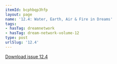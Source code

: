 ```yaml
---
itemId: bcphbqp3hfp
layout: page
name: '12.4: Water, Earth, Air & Fire in Dreams'
tags:
- hasTag: dreamnetwork
- hasTag: dream-network-volume-12
type: post
urlSlug: '12.4'
---
```

<a href="../files/pdfs/Volume_12/12.4-Dream-Network_Volume-12_No-4.pdf" download="">Download issue 12.4</a>
